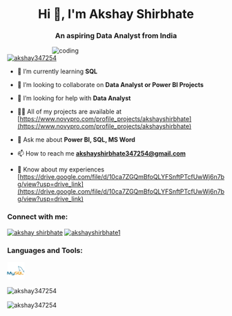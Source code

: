 <h1 align="center">Hi 👋, I'm Akshay Shirbhate</h1>
<h3 align="center">An aspiring Data Analyst from India</h3>
<img align="right"alt="coding"width="400" src="https://cdn.dribbble.com/users/1708816/screenshots/15637256/media/f9826f0af8a49462f048262a8502035b.gif">
<p align="left"> <a href="https://github.com/ryo-ma/github-profile-trophy"><img src="https://github-profile-trophy.vercel.app/?username=akshay347254" alt="akshay347254" /></a> </p>

- 🌱 I’m currently learning **SQL**

- 👯 I’m looking to collaborate on **Data Analyst or Power BI Projects**

- 🤝 I’m looking for help with **Data Analyst**

- 👨‍💻 All of my projects are available at [https://www.novypro.com/profile_projects/akshayshirbhate](https://www.novypro.com/profile_projects/akshayshirbhate)

- 💬 Ask me about **Power BI, SQL, MS Word**

- 📫 How to reach me **akshayshirbhate347254@gmail.com**

- 📄 Know about my experiences [https://drive.google.com/file/d/10ca7ZGQmBfoQLYFSnftPTcfUwWj6n7bg/view?usp=drive_link](https://drive.google.com/file/d/10ca7ZGQmBfoQLYFSnftPTcfUwWj6n7bg/view?usp=drive_link)

<h3 align="left">Connect with me:</h3>
<p align="left">
<a href="https://linkedin.com/in/akshay shirbhate" target="blank"><img align="center" src="https://raw.githubusercontent.com/rahuldkjain/github-profile-readme-generator/master/src/images/icons/Social/linked-in-alt.svg" alt="akshay shirbhate" height="30" width="40" /></a>
<a href="https://www.hackerrank.com/akshayshirbhate1" target="blank"><img align="center" src="https://raw.githubusercontent.com/rahuldkjain/github-profile-readme-generator/master/src/images/icons/Social/hackerrank.svg" alt="akshayshirbhate1" height="30" width="40" /></a>
</p>

<h3 align="left">Languages and Tools:</h3>
<p align="left"> <a href="https://www.mysql.com/" target="_blank" rel="noreferrer"> <img src="https://raw.githubusercontent.com/devicons/devicon/master/icons/mysql/mysql-original-wordmark.svg" alt="mysql" width="40" height="40"/> </a> </p>

<p><img align="center" src="https://github-readme-stats.vercel.app/api/top-langs?username=akshay347254&show_icons=true&locale=en&layout=compact" alt="akshay347254" /></p>

<p><img align="center" src="https://github-readme-streak-stats.herokuapp.com/?user=akshay347254&" alt="akshay347254" /></p>
